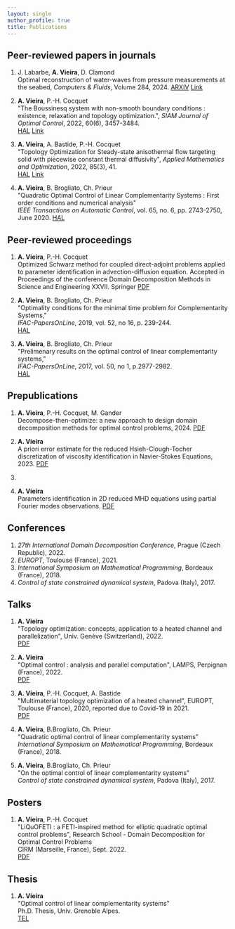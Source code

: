 ```yaml
---
layout: single
author_profile: true
title: Publications
---
```


## Peer-reviewed papers in journals
1. J. Labarbe, **A. Vieira**, D. Clamond <br/>
Optimal reconstruction of water-waves from pressure measurements at the seabed, *Computers & Fluids*, Volume 284, 2024.
[ARXIV](https://arxiv.org/abs/2402.07930)
[Link](https://doi.org/10.1016/j.compfluid.2024.106437)

2. **A. Vieira**, P.-H. Cocquet <br/>
"The Boussinesq system with non-smooth boundary conditions : existence, relaxation and topology optimization.", 
*SIAM Journal of Optimal Control*, 2022, 60(6), 3457-3484. <br/>
[HAL](https://hal.archives-ouvertes.fr/hal-03207923)
[Link](https://doi.org/10.1137/21M1465159)

3. **A. Vieira**, A. Bastide, P.-H. Cocquet <br/>
"Topology Optimization for Steady-state anisothermal flow targeting solid with piecewise constant thermal diffusivity", 
*Applied Mathematics and Optimization*, 2022, 85(3), 41. <br/>
[HAL](https://hal.archives-ouvertes.fr/hal-02569142)
[Link](https://doi.org/10.1007/s00245-022-09828-5)

4. **A. Vieira**, B. Brogliato, Ch. Prieur <br/>
"Quadratic Optimal Control of Linear Complementarity Systems : First order conditions and numerical analysis" <br/>
*IEEE Transactions on Automatic Control*, vol. 65, no. 6, pp. 2743-2750, June 2020.
[HAL](https://hal.archives-ouvertes.fr/hal-01690400)

## Peer-reviewed proceedings
1. **A. Vieira**, P.-H. Cocquet <br/>
Optimized Schwarz method for coupled direct-adjoint problems applied to parameter identification in advection-diffusion equation. 
Accepted in Proceedings of the conference Domain Decomposition Methods in Science and Engineering XXVII. Springer
[PDF](pdf/Proceeding_DD27.pdf)

2. **A. Vieira**, B. Brogliato, Ch. Prieur <br/>
"Optimality conditions for the minimal time problem for Complementarity Systems," <br/>
*IFAC-PapersOnLine*, 2019, vol. 52, no 16, p. 239-244. <br/>
[HAL](https://hal.archives-ouvertes.fr/hal-01856054v1)

3. **A. Vieira**, B. Brogliato, Ch. Prieur <br/>
"Prelimenary results on the optimal control of linear complementarity systems," <br/>
*IFAC-PapersOnLine*, 2017, vol. 50, no 1, p.2977-2982. <br/>
[HAL](https://hal.archives-ouvertes.fr/hal-01493188v2)


## Prepublications
1. **A. Vieira**, P.-H. Cocquet, M. Gander <br/>
Decompose-then-optimize: a new approach to design domain decomposition methods for optimal control problems, 2024.
[PDF](pdf/liquofeti.pdf)

2. **A. Vieira** <br/>
A priori error estimate for the reduced Hsieh-Clough-Tocher discretization of viscosity identification in Navier-Stokes Equations, 2023.
[PDF](pdf/Viscosity_identification_in_Navier_Stokes_Equation_using_stream_functions.pdf)

3.
4. **A. Vieira** <br/>
Parameters identification in 2D reduced MHD equations using partial Fourier modes observations.
[PDF](pdf/AOT_algorithm_for_2D_reduced_MHD.pdf)

## Conferences
1. *27th International Domain Decomposition Conference*, Prague (Czech Republic), 2022.
2. *EUROPT*, Toulouse (France), 2021.
3. *International Symposium on Mathematical Programming*, Bordeaux (France), 2018.
4. *Control of state constrained dynamical system*, Padova (Italy), 2017.


## Talks
1. **A. Vieira**<br/>
"Topology optimization: concepts, application to a heated channel and parallelization", 
Univ. Genève (Switzerland), 2022.<br/>[PDF](pdf/talks/presentation_Geneve2022.pdf)

2. **A. Vieira**<br/>
"Optimal control : analysis and parallel computation", 
LAMPS, Perpignan (France), 2022.<br/>[PDF](pdf/talks/presentation_Perpignan2022.pdf)

3. **A. Vieira**, P.-H. Cocquet, A. Bastide<br/>
"Multimaterial topology optimization of a heated channel", 
EUROPT, Toulouse (France), 2020, reported due to Covid-19 in 2021.<br/>[PDF](pdf/talks/presentation_EUROPT2021.pdf)

4. **A. Vieira**, B.Brogliato, Ch. Prieur <br/>
"Quadratic optimal control of linear complementarity systems"<br/>
*International Symposium on Mathematical Programming*, Bordeaux (France), 2018.

5. **A. Vieira**, B.Brogliato, Ch. Prieur <br/>
"On the optimal control of linear complementarity systems"<br/>
*Control of state constrained dynamical system*, Padova (Italy), 2017.

## Posters
1. **A. Vieira**, P.-H. Cocquet<br/>
"LiQuOFETI : a FETI-inspired method for elliptic quadratic optimal control problems", 
Research School - Domain Decomposition for Optimal Control Problems <br/>
CIRM (Marseille, France), Sept. 2022.<br/>[PDF](pdf/posters/Poster_liquofeti.pdf)

## Thesis

1. **A. Vieira** <br/>
"Optimal control of linear complementarity systems" <br/>
Ph.D. Thesis, Univ. Grenoble Alpes. <br/>[TEL](https://tel.archives-ouvertes.fr/tel-01989048)

